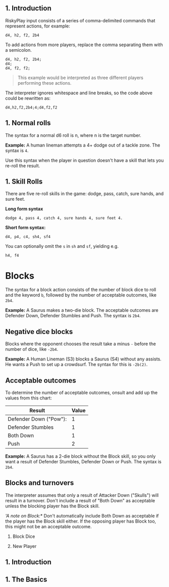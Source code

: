 
## 1. Introduction

RiskyPlay input consists of a series of comma-delimited commands that represent actions, for example:
```
d4, h2, f2, 2b4
```

To add actions from more players, replace the comma separating them with a semicolon.
```
d4, h2, f2, 2b4;
d4;
d4, f2, f2;
```
> This example would be interpreted as three different players performing these actions.

The interpreter ignores whitespace and line breaks, so the code above could be rewritten as:

```
d4,h2,f2,2b4;4;d4,f2,f2
```

## 1. Normal rolls

The syntax for a normal d6 roll is n, where n is the target number.

**Example:** A human lineman attempts a 4+ dodge out of a tackle zone. The syntax is ``4``.

Use this syntax when the player in question doesn't have a skill that lets you re-roll the result.

## 1. Skill Rolls
There are five re-roll skills in the game: dodge, pass, catch, sure hands, and sure feet.

**Long form syntax**
```
dodge 4, pass 4, catch 4, sure hands 4, sure feet 4.
```

**Short form syntax:**
```
d4, p4, c4, sh4, sf4
```

You can optionally omit the `s` in ``sh`` and ``sf``, yielding e.g.
```
h4, f4
```

# Blocks
The syntax for a block action consists of the number of block dice to roll and the keyword `b`, followed by the number of acceptable outcomes, like `2b4`.

**Example:** A Saurus makes a two-die block. The acceptable outcomes are Defender Down, Defender Stumbles and Push. The syntax is `2b4`.

## Negative dice blocks
Blocks where the opponent chooses the result take a minus `-` before the number of dice, like `-2b4`.

**Example:** A Human Lineman (S3) blocks a Saurus (S4) without any assists. He wants a Push to set up a crowdsurf. The syntax for this is `-2b(2)`.

## Acceptable outcomes
To determine the number of acceptable outcomes, onsult and add up the values from this chart:

|Result|Value|
|-|-|
|Defender Down ("Pow"): | 1 |
|Defender Stumbles | 1 |
|Both Down | 1 |
|Push | 2 |

**Example:** A Saurus has a 2-die block without the Block skill, so you only want a result of Defender Stumbles, Defender Down or Push. The syntax is `2b4`.

## Blocks and turnovers
The interpreter assumes that only a result of Attacker Down ("Skulls") will result in a turnover. Don't include a result of "Both Down" as acceptable unless the blocking player has the Block skill.

*'A note on Block:** Don't automatically include Both Down as acceptable if the player has the Block skill either. If the opposing player has Block too, this might not be an acceptable outcome.





1. Block Dice


1. New Player

## 1. Introduction

## 1. The Basics

